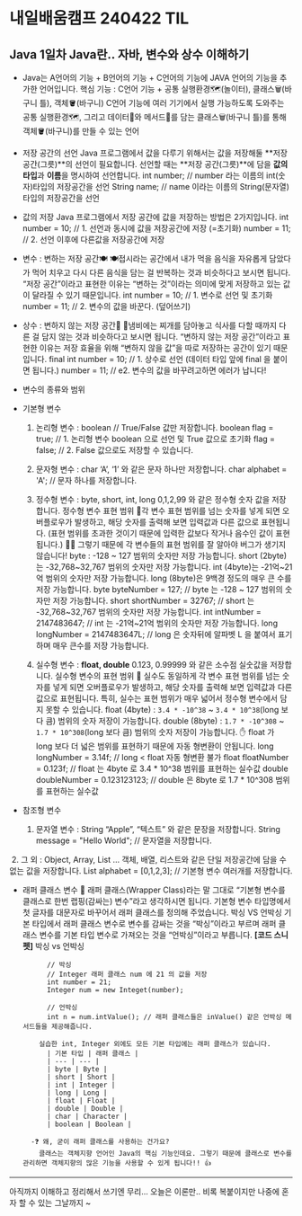 # 내일배움캠프 240422 TIL
Java 1일차
Java란.. 자바, 변수와 상수 이해하기
-------------------------------------------

- Java는 A언어의 기능 + B언어의 기능 + C언어의 기능에 JAVA 언어의 기능을 추가한 언어입니다.
  핵심 기능 : C언어 기능 + 공통 실행환경🗺️(놀이터), 클래스🗑️(바구니 틀), 객체🪣(바구니)
  C언어 기능에 여러 기기에서 실행 가능하도록 도와주는 공통 실행환경🗺️, 그리고 데이터🔢와 메서드🎁를 담는 클래스🗑️(바구니 틀)를 통해 객체🪣(바구니)를 만들 수 있는 언어

  
- 저장 공간의 선언
  Java 프로그램에서 값을 다루기 위해서는 값을 저장해둘 **저장 공간(그릇)**의 선언이 필요합니다.
  선언할 때는 **저장 공간(그릇)**에 담을 **값의 타입**과 **이름**을 명시하여 선언합니다.
  int number; // number 라는 이름의 int(숫자)타입의 저장공간을 선언
  String name; // name 이라는 이름의 String(문자열)타입의 저장공간을 선언
- 값의 저장
  Java 프로그램에서 저장 공간에 값을 저장하는 방법은 2가지입니다.
  int number = 10; // 1. 선언과 동시에 값을 저장공간에 저장 (=초기화)
  number = 11; // 2. 선언 이후에 다른값을 저장공간에 저장

- 변수 : 변하는 저장 공간🍽️
  🍽️접시라는 공간에서 내가 먹을 음식을 자유롭게 담았다가 먹어 치우고 다시 다른 음식을 담는 걸 반복하는 것과 비슷하다고 보시면 됩니다.
  “저장 공간”이라고 표현한 이유는 “변하는 것”이라는 의미에 맞게 저장하고 있는 값이 달라질 수 있기 때문입니다.
  int number = 10; // 1. 변수로 선언 및 초기화
  number = 11; // 2. 변수의 값을 바꾼다. (덮어쓰기)
- 상수 : 변하지 않는 저장 공간🥘
  🥘냄비에는 찌개를 담아놓고 식사를 다할 때까지 다른 걸 담지 않는 것과 비슷하다고 보시면 됩니다.
  “변하지 않는 저장 공간”이라고 표현한 이유는 저장 효율을 위해 “변하지 않을 값”을 따로 저장하는 공간이 있기 때문입니다.
  final int number = 10; // 1. 상수로 선언 (데이터 타입 앞에 final 을 붙이면 됩니다.)
  number = 11; // e2. 변수의 값을 바꾸려고하면 에러가 납니다!

- 변수의 종류와 범위

- 기본형 변수
  1. 논리형 변수 : boolean  // True/False 값만 저장합니다.
     boolean flag = true; // 1. 논리형 변수 boolean 으로 선언 및 True 값으로 초기화
      flag = false; // 2. False 값으로도 저장할 수 있습니다.
  
  2. 문자형 변수 : char
     ‘A’, ‘1’ 와 같은 문자 하나만 저장합니다.
      char alphabet = 'A'; // 문자 하나를 저장합니다.
​
  3. 정수형 변수 : byte, short, int, long
     0,1,2,99 와 같은 정수형 숫자 값을 저장합니다.
      정수형 변수 표현 범위
      📌각 변수 표현 범위를 넘는 숫자를 넣게 되면 오버플로우가 발생하고, 해당 숫자를 출력해 보면 입력값과 다른 값으로 표현됩니다. 
      (표현 범위를 초과한 것이기 때문에 입력한 값보다 작거나 음수인 값이 표현됩니다.)
      💁‍♂️ 그렇기 때문에 각 변수들의 표현 범위를 잘 알아야 버그가 생기지 않습니다!
      byte : -128 ~ 127 범위의 숫자만 저장 가능합니다.
      short (2byte)는 -32,768~32,767 범위의 숫자만 저장 가능합니다.
      int (4byte)는 -21억~21억 범위의 숫자만 저장 가능합니다.
      long (8byte)은 9백경 정도의 매우 큰 수를 저장 가능합니다.
        byte byteNumber = 127; // byte 는 -128 ~ 127 범위의 숫자만 저장 가능합니다.
        short shortNumber = 32767; // short 는 -32,768~32,767 범위의 숫자만 저장 가능합니다.
        int intNumber = 2147483647; // int 는 -21억~21억 범위의 숫자만 저장 가능합니다.
        long longNumber = 2147483647L; // long 은 숫자뒤에 알파벳 L 을 붙여서 표기하며 매우 큰수를 저장 가능합니다.

  4. 실수형 변수 : **float, double**
      0.123, 0.99999 와 같은 소수점 실숫값을 저장합니다.
  실수형 변수의 표현 범위
    📌 실수도 동일하게 각 변수 표현 범위를 넘는 숫자를 넣게 되면 오버플로우가 발생하고, 해당 숫자를 출력해 보면 입력값과 다른 값으로 표현됩니다.
       특히, 실수는 표현 범위가 매우 넓어서 정수형 변수에서 담지 못할 수 있습니다.
      float (4byte) : `3.4 * -10^38` ~ `3.4 * 10^38`(long 보다 큼) 범위의 숫자 저장이 가능합니다.
      double (8byte) :  `1.7 * -10^308` ~ `1.7 * 10^308`(long 보다 큼) 범위의 숫자 저장이 가능합니다.
    ✋ float 가 long 보다 더 넓은 범위를 표현하기 때문에 자동 형변환이 안됩니다.
        long longNumber = 3.14f; // long < float 자동 형변환 불가
  float floatNumber = 0.123f; // float 는 4byte 로 3.4 * 10^38 범위를 표현하는 실수값
  double doubleNumber = 0.123123123; // double 은 8byte 로 1.7 * 10^308 범위를 표현하는 실수값

 - 참조형 변수
    1. 문자열 변수 : String
     “Apple”, “텍스트” 와 같은 문장을 저장합니다.
    String message = "Hello World"; // 문자열을 저장합니다.

​    2. 그 외 : Object, Array, List …
    객체, 배열, 리스트와 같은 단일 저장공간에 담을 수 없는 값을 저장합니다.
    List<int> alphabet = [0,1,2,3]; // 기본형 변수 여러개를 저장합니다.

- 래퍼 클래스 변수
    📌 래퍼 클래스(Wrapper Class)라는 말 그대로 “기본형 변수를 클래스로 한번 랩핑(감싸는) 변수”라고 생각하시면 됩니다.
       기본형 변수 타입명에서 첫 글자를 대문자로 바꾸어서 래퍼 클래스를 정의해 주었습니다.
       박싱 VS 언박싱
          기본 타입에서 래퍼 클래스 변수로 변수를 감싸는 것을 “박싱”이라고 부르며
          래퍼 클래스 변수를 기본 타입 변수로 가져오는 것을 “언박싱”이라고 부릅니다.
        **[코드 스니펫]** 박싱 vs 언박싱
  
            // 박싱
            // Integer 래퍼 클래스 num 에 21 의 값을 저장
            int number = 21;
            Integer num = new Integet(number);

            // 언박싱
            int n = num.intValue(); // 래퍼 클래스들은 inValue() 같은 언박싱 메서드들을 제공해줍니다.
            
          실습한 int, Integer 외에도 모든 기본 타입에는 래퍼 클래스가 있습니다.
            | 기본 타입	| 래퍼 클래스 |
            | --- | --- |
            | byte | Byte |
            | short | Short |
            | int | Integer |
            | long | Long |
            | float | Float |
            | double | Double |
            | char | Character |
            | boolean | Boolean |
  
        -❓ 왜, 굳이 래퍼 클래스를 사용하는 건가요?
          클래스는 객체지향 언어인 Java의 핵심 기능인데요. 그렇기 때문에 클래스로 변수를 관리하면 객체지향의 많은 기능을 사용할 수 있게 됩니다!! 👍
        
---------------------------------------------------------------------------------------------------------------------------------------
아직까지 이해하고 정리해서 쓰기엔 무리... 오늘은 이론만.. 비록 복붙이지만 나중에 혼자 할 수 있는 그날까지 ~
  
  
